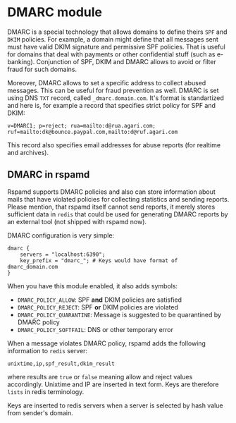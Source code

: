 # DMARC module

DMARC is a special technology that allows domains to define theirs `SPF` and `DKIM` policies. For example, a domain
might define that all messages sent must have valid DKIM signature and permissive SPF policies. That is useful for
domains that deal with payments or other confidential stuff (such as e-banking). Conjunction of SPF, DKIM and DMARC
allows to avoid or filter fraud for such domains.

Moreover, DMARC allows to set a specific address to collect abused messages. This can be useful for fraud prevention as well.
DMARC is set using DNS `TXT` record, called `_dmarc.domain.com`. It's format is standartized and here is, for example a record
that specifies strict policy for SPF and DKIM:

    v=DMARC1; p=reject; rua=mailto:d@rua.agari.com; ruf=mailto:dk@bounce.paypal.com,mailto:d@ruf.agari.com

This record also specifies email addresses for abuse reports (for realtime and archives).

## DMARC in rspamd

Rspamd supports DMARC policies and also can store information about mails that have violated policies for collecting statistics and sending reports.
Please mention, that rspamd itself cannot send reports, it merely stores sufficient data in `redis` that could be used for generating DMARC reports by an external tool (not shipped with rspamd now).

DMARC configuration is very simple:

~~~ucl
dmarc {
    servers = "localhost:6390";
    key_prefix = "dmarc_"; # Keys would have format of dmarc_domain.com
}
~~~

When you have this module enabled, it also adds symbols:

- `DMARC_POLICY_ALLOW`: SPF **and** DKIM policies are satisfied
- `DMARC_POLICY_REJECT`: SPF **or** DKIM policies are violated
- `DMARC_POLICY_QUARANTINE`: Message is suggested to be quarantined by DMARC policy
- `DMARC_POLICY_SOFTFAIL`: DNS or other temporary error

When a message violates DMARC policy, rspamd adds the following information to `redis` server:

    unixtime,ip,spf_result,dkim_result

where results are `true` or `false` meaning allow and reject values accordingly.
Unixtime and IP are inserted in text form. Keys are therefore `lists` in redis terminology.

Keys are inserted to redis servers when a server is selected by hash value from sender's domain.
